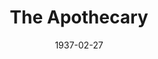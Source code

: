 ---
title: The Apothecary
date: 1937-02-27
closing_date:
layout: productions
featured_image:
image_caption:
image_credit:
playbill:
category:
Theatre: Theatre Jacksonville
cast:
- Pierrette: Margaret Hunter
- Pierrot: Will Shapiro
- Punchinello: Wolcott Prior
crew:
- Scenery: Billy Dishinger
- Lighting: Cliffard Lowe
- Props:
  - Frances Coleman
  - Mrs. Holden Blackwell
- Prompter: Grace Seagraves
- Publicity: Helen Gray
- Director: Douglas Haygood
orchestra:
external_links:
---